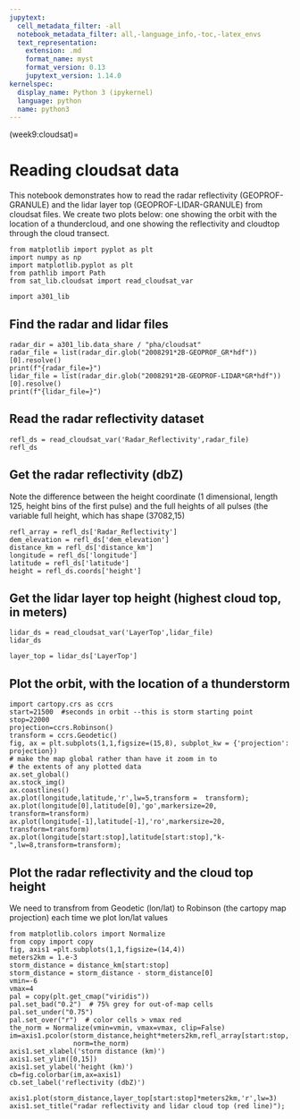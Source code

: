 ```yaml
---
jupytext:
  cell_metadata_filter: -all
  notebook_metadata_filter: all,-language_info,-toc,-latex_envs
  text_representation:
    extension: .md
    format_name: myst
    format_version: 0.13
    jupytext_version: 1.14.0
kernelspec:
  display_name: Python 3 (ipykernel)
  language: python
  name: python3
---
```


(week9:cloudsat)=
# Reading cloudsat data

This notebook demonstrates how to read the radar reflectivity (GEOPROF-GRAΝULE) and the lidar layer top (GEOPROF-LIDAR-GRANULE)
from cloudsat files.  We create two plots below: one showing the orbit with the location of a thundercloud, and one
showing the reflectivity and cloudtop through the cloud transect.  

```{code-cell} ipython3
from matplotlib import pyplot as plt
import numpy as np
import matplotlib.pyplot as plt
from pathlib import Path
from sat_lib.cloudsat import read_cloudsat_var

import a301_lib
```

## Find the radar and lidar files

```{code-cell} ipython3
radar_dir = a301_lib.data_share / "pha/cloudsat"
radar_file = list(radar_dir.glob("2008291*2B-GEOPROF_GR*hdf"))[0].resolve()
print(f"{radar_file=}")
lidar_file = list(radar_dir.glob("2008291*2B-GEOPROF-LIDAR*GR*hdf"))[0].resolve()
print(f"{lidar_file=}")
```

## Read the radar reflectivity dataset

```{code-cell} ipython3
refl_ds = read_cloudsat_var('Radar_Reflectivity',radar_file)
refl_ds
```

## Get the radar reflectivity (dbZ)

Note the difference between the height coordinate (1 dimensional, length 125, height bins of the first pulse) and the full heights
of all pulses (the variable full height, which has shape (37082,15)

```{code-cell} ipython3
refl_array = refl_ds['Radar_Reflectivity']
dem_elevation = refl_ds['dem_elevation']
distance_km = refl_ds['distance_km']
longitude = refl_ds['longitude']
latitude = refl_ds['latitude']
height = refl_ds.coords['height']
```

## Get the lidar layer top height (highest cloud top, in meters)

```{code-cell} ipython3
lidar_ds = read_cloudsat_var('LayerTop',lidar_file)
lidar_ds
```

```{code-cell} ipython3
layer_top = lidar_ds['LayerTop']
```

## Plot the orbit, with the location of a thunderstorm 

```{code-cell} ipython3
import cartopy.crs as ccrs
start=21500  #seconds in orbit --this is storm starting point
stop=22000
projection=ccrs.Robinson()
transform = ccrs.Geodetic()
fig, ax = plt.subplots(1,1,figsize=(15,8), subplot_kw = {'projection': projection})
# make the map global rather than have it zoom in to
# the extents of any plotted data
ax.set_global()
ax.stock_img()
ax.coastlines()
ax.plot(longitude,latitude,'r',lw=5,transform =  transform);
ax.plot(longitude[0],latitude[0],'go',markersize=20, transform=transform)
ax.plot(longitude[-1],latitude[-1],'ro',markersize=20, transform=transform)
ax.plot(longitude[start:stop],latitude[start:stop],"k-",lw=8,transform=transform);
```

## Plot the radar reflectivity and the cloud top height

We need to transfrom from Geodetic (lon/lat) to Robinson (the cartopy map projection) each time
we plot lon/lat values

```{code-cell} ipython3
from matplotlib.colors import Normalize
from copy import copy
fig, axis1 =plt.subplots(1,1,figsize=(14,4))
meters2km = 1.e-3
storm_distance = distance_km[start:stop]
storm_distance = storm_distance - storm_distance[0]
vmin=-6
vmax=4
pal = copy(plt.get_cmap("viridis"))
pal.set_bad("0.2")  # 75% grey for out-of-map cells
pal.set_under("0.75")
pal.set_over("r")  # color cells > vmax red
the_norm = Normalize(vmin=vmin, vmax=vmax, clip=False)
im=axis1.pcolor(storm_distance,height*meters2km,refl_array[start:stop,:].T,
                norm=the_norm)
axis1.set_xlabel('storm distance (km)')
axis1.set_ylim([0,15])
axis1.set_ylabel('height (km)')
cb=fig.colorbar(im,ax=axis1)
cb.set_label('reflectivity (dbZ)')

axis1.plot(storm_distance,layer_top[start:stop]*meters2km,'r',lw=3)
axis1.set_title("radar reflectivity and lidar cloud top (red line)");
```
